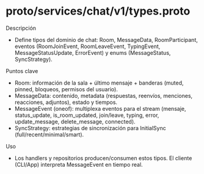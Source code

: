 # proto/services/chat/v1/types.proto

Descripción
- Define tipos del dominio de chat: Room, MessageData, RoomParticipant, eventos (RoomJoinEvent, RoomLeaveEvent, TypingEvent, MessageStatusUpdate, ErrorEvent) y enums (MessageStatus, SyncStrategy).

Puntos clave
- Room: información de la sala + último mensaje + banderas (muted, pinned, bloqueos, permisos del usuario).
- MessageData: contenido, metadata (respuestas, reenvíos, menciones, reacciones, adjuntos), estado y tiempos.
- MessageEvent (oneof): multiplexa eventos para el stream (mensaje, status_update, is_room_updated, join/leave, typing, error, update_message, delete_message, connected).
- SyncStrategy: estrategias de sincronización para InitialSync (full/recent/minimal/smart).

Uso
- Los handlers y repositorios producen/consumen estos tipos. El cliente (CLI/App) interpreta MessageEvent en tiempo real.